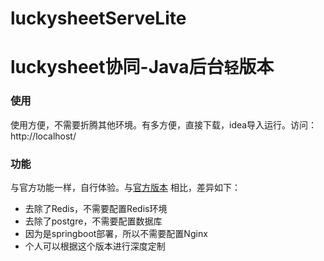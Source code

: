 # luckysheetServeLite
# luckysheet协同-Java后台` 轻 `版本

### 使用
使用方便，不需要折腾其他环境。有多方便，直接下载，idea导入运行。访问：http://localhost/


### 功能
与官方功能一样，自行体验。与[官方版本](https://github.com/mengshukeji/LuckysheetServer) 相比，差异如下：
* 去除了Redis，不需要配置Redis环境
* 去除了postgre，不需要配置数据库
* 因为是springboot部署，所以不需要配置Nginx
* 个人可以根据这个版本进行深度定制


